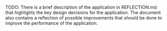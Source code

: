TODO: There is a brief description of the application in REFLECTION.md that highlights the key design decisions for the application. The document also contains a reflection of possible improvements that should be done to improve the performance of the application.

